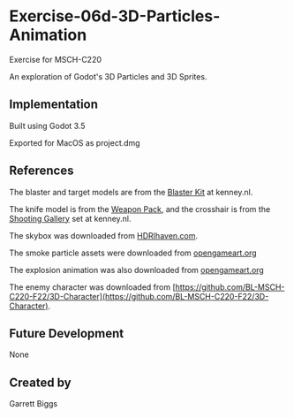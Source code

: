 # Exercise-06d-3D-Particles-Animation

Exercise for MSCH-C220

An exploration of Godot's 3D Particles and 3D Sprites.

## Implementation

Built using Godot 3.5

Exported for MacOS as project.dmg

## References

The blaster and target models are from the [Blaster Kit](https://kenney.nl/assets/blaster-kit) at kenney.nl.

The knife model is from the [Weapon Pack](https://kenney.nl/assets/weapon-pack), and the crosshair is from the [Shooting Gallery](https://kenney.nl/assets/shooting-gallery) set at kenney.nl.

The skybox was downloaded from [HDRIhaven.com](https://hdrihaven.com/hdri/?c=indoor&h=empty_warehouse_01).

The smoke particle assets were downloaded from [opengameart.org](https://opengameart.org/sites/default/files/Smoke30Frames_0.png)

The explosion animation was also downloaded from [opengameart.org](https://opengameart.org/content/explosion-sheet)

The enemy character was downloaded from [https://github.com/BL-MSCH-C220-F22/3D-Character](https://github.com/BL-MSCH-C220-F22/3D-Character).

## Future Development

None

## Created by 

Garrett Biggs
```

